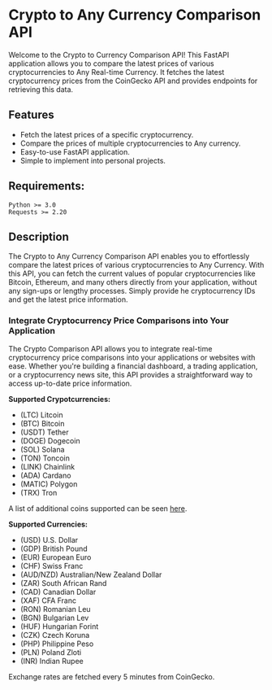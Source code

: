 # Crypto to Any Currency Comparison API

Welcome to the Crypto to Currency Comparison API! This FastAPI application allows you to compare the latest prices of various cryptocurrencies to Any Real-time Currency. It fetches the latest cryptocurrency prices from the CoinGecko API and provides endpoints for retrieving this data.

## Features

+ Fetch the latest prices of a specific cryptocurrency.
+ Compare the prices of multiple cryptocurrencies to Any currency.
+ Easy-to-use FastAPI application.
+ Simple to implement into personal projects. 

## Requirements:

```
Python >= 3.0
Requests >= 2.20
```

## Description

The Crypto to Any Currency Comparison API enables you to effortlessly compare the latest prices of various cryptocurrencies to Any Currency. With this API, you can fetch the current values of popular cryptocurrencies like Bitcoin, Ethereum, and many others directly from your application, without any sign-ups or lengthy processes. Simply provide he cryptocurrency IDs and get the latest price information.

### Integrate Cryptocurrency Price Comparisons into Your Application
The Crypto Comparison API allows you to integrate real-time cryptocurrency price comparisons into your applications or websites with ease. Whether you're building a financial dashboard, a trading application, or a cryptocurrency news site, this API provides a straightforward way to access up-to-date price information.

<strong> Supported Crypotcurrencies:</strong>

+ (LTC) Litcoin
+ (BTC) Bitcoin
+ (USDT) Tether
+ (DOGE) Dogecoin
+ (SOL) Solana
+ (TON) Toncoin
+ (LINK) Chainlink
+ (ADA) Cardano
+ (MATIC) Polygon
+ (TRX) Tron

A list of additional coins supported can be seen <a target="_blank" href="https://www.coingecko.com/en/all-cryptocurrencies">here</a>.

<strong> Supported Currencies:</strong>

+ (USD) U.S. Dollar
+ (GDP) British Pound
+ (EUR) European Euro
+ (CHF) Swiss Franc
+ (AUD/NZD) Australian/New Zealand Dollar
+ (ZAR) South African Rand
+ (CAD) Canadian Dollar
+ (XAF) CFA Franc
+ (RON) Romanian Leu
+ (BGN) Bulgarian Lev
+ (HUF) Hungarian Forint
+ (CZK) Czech Koruna
+ (PHP) Philippine Peso
+ (PLN) Poland Zloti
+ (INR) Indian Rupee

Exchange rates are fetched every 5 minutes from CoinGecko.

